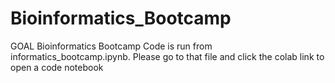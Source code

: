 # Bioinformatics_Bootcamp
GOAL Bioinformatics Bootcamp
Code is run from informatics_bootcamp.ipynb. Please go to that file and click the colab link to open a code notebook
